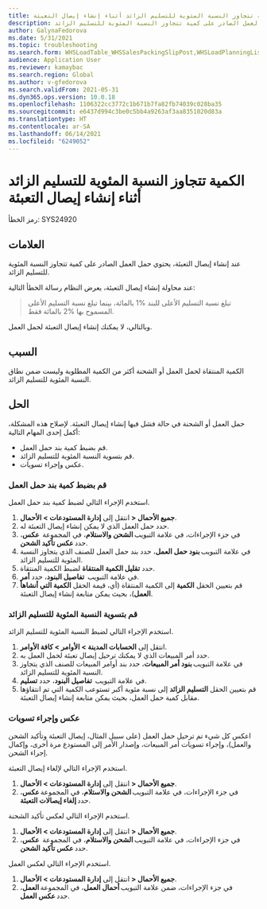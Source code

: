 ```yaml
---
title: الكمية تتجاوز النسبة المئوية للتسليم الزائد أثناء إنشاء إيصال التعبئة
description: عند إنشاء إيصال التعبئة، يحتوي حمل العمل الصادر على كمية تتجاوز النسبة المئوية للتسليم الزائد.
author: GalynaFedorova
ms.date: 5/31/2021
ms.topic: troubleshooting
ms.search.form: WHSLoadTable_WHSSalesPackingSlipPost,WHSLoadPlanningListPage_WHSSalesPackingSlipPost,WHSLoadPlanningWorkbench_WHSSalesPackingSlipPost
audience: Application User
ms.reviewer: kamaybac
ms.search.region: Global
ms.author: v-gfedorova
ms.search.validFrom: 2021-05-31
ms.dyn365.ops.version: 10.0.18
ms.openlocfilehash: 1106322cc3772c1b671b7fa82fb74039c028ba35
ms.sourcegitcommit: e6437d994c3be0c5bb4a9263af3aa8351020d83a
ms.translationtype: HT
ms.contentlocale: ar-SA
ms.lasthandoff: 06/14/2021
ms.locfileid: "6249052"
---
```

# <a name="quantity-exceeds-over-delivery-percentage-during-packing-slip-generation"></a>الكمية تتجاوز النسبة المئوية للتسليم الزائد أثناء إنشاء إيصال التعبئة

رمز الخطأ: SYS24920

## <a name="symptoms"></a>العلامات

عند إنشاء إيصال التعبئة، يحتوي حمل العمل الصادر على كمية تتجاوز النسبة المئوية للتسليم الزائد.

عند محاولة إنشاء إيصال التعبئة، يعرض النظام رسالة الخطأ التالية:

> تبلغ نسبة التسليم الأعلى للبند %1 بالمائة، بينما تبلغ نسبة التسليم الأعلى المسموح بها %2 بالمائة فقط.

وبالتالي، لا يمكنك إنشاء إيصال التعبئة لحمل العمل.

## <a name="cause"></a>السبب

الكمية المنتقاة لحمل العمل أو الشحنة أكثر من الكمية المطلوبة وليست ضمن نطاق النسبة المئوية للتسليم الزائد.

## <a name="resolution"></a>الحل

حمل العمل أو الشحنة في حالة فشل فيها إنشاء إيصال التعبئة. لإصلاح هذه المشكلة، أكمل إحدى المهام التالية:

- قم بضبط كمية بند حمل العمل.
- قم بتسوية النسبة المئوية للتسليم الزائد.
- عكس وإجراء تسويات.

### <a name="adjust-the-load-line-quantity"></a>قم بضبط كمية بند حمل العمل

استخدم الإجراء التالي لضبط كمية بند حمل العمل.

1. انتقل إلى **إدارة المستودعات \> الأحمال‏‎ \> جميع الأحمال‏‎**.
1. حدد حمل العمل الذي لا يمكن إنشاء إيصال التعبئة له.
1. في جزء الإجراءات، في علامة التبويب **الشحن والاستلام**، في المجموعة  **عكس**، حدد **عكس تأكيد الشحن**.
1. في علامة التبويب **بنود حمل العمل**، حدد بند حمل العمل للصنف الذي يتجاوز النسبة المئوية للتسليم الزائد.
1. حدد **تقليل الكمية المنتقاة** لضبط الكمية المنتقاة.
1. في علامة التبويب  **تفاصيل البنود**، حدد **أمر**.
1. قم بتعيين الحقل **الكمية** إلى الكمية المنتقاة (أي، قيمة الحقل **الكمية التي أنشاهأ العمل**)، بحيث يمكن متابعة إنشاء إيصال التعبئة.

### <a name="adjust-the-over-delivery-percentage"></a>قم بتسوية النسبة المئوية للتسليم الزائد

استخدم الإجراء التالي لضبط النسبة المئوية للتسليم الزائد.

1. انتقل إلى **الحسابات المدينة \> الأوامر‬ \> كافة الأوامر**.
1. حدد أمر المبيعات الذي لا يمكنك ترحيل إيصال تعبئة لحمل العمل به.
1. في علامة التبويب **بنود أمر المبيعات**، حدد بند أوامر المبيعات للصنف الذي يتجاوز النسبة المئوية للتسليم الزائد.
1. في علامة التبويب  **تفاصيل البنود**، حدد **تسليم**.
1. قم بتعيين الحقل **التسليم الزائد** إلى نسبة مئوية أكبر تستوعب الكمية التي تم انتقاؤها مقابل كمية حمل العمل، بحيث يمكن متابعة إنشاء إيصال التعبئة.

### <a name="reverse-and-make-adjustments"></a>عكس وإجراء تسويات

اعكس كل شيء تم ترحيل حمل العمل (على سبيل المثال، إيصال التعبئة وتأكيد الشحن والعمل)، وإجراء تسويات أمر المبيعات، وإصدار الأمر إلى المستودع مرة أخرى، وإكمال إجراء الشحن.

استخدم الإجراء التالي لإلغاء إيصال التعبئة.

1. انتقل إلى **إدارة المستودعات \> الأحمال‏‎ \> جميع الأحمال‏‎**.
1. في جزء الإجراءات، في علامة التبويب **الشحن والاستلام**، في المجموعة **عكس**، حدد **إلغاء إيصالات التعبئة**.

استخدم الإجراء التالي لعكس تأكيد الشحنة.

1. انتقل إلى **إدارة المستودعات \> الأحمال‏‎ \> جميع الأحمال‏‎**.
1. في جزء الإجراءات، في علامة التبويب **الشحن والاستلام**، في المجموعة  **عكس**، حدد **عكس تأكيد الشحن**.

استخدم الإجراء التالي لعكس العمل.

1. انتقل إلى **إدارة المستودعات \> الأحمال‏‎ \> جميع الأحمال‏‎**.
1. في جزء الإجراءات، ضمن علامة التبويب **أحمال العمل**، في المجموعة **العمل**، حدد **عكس العمل**.
